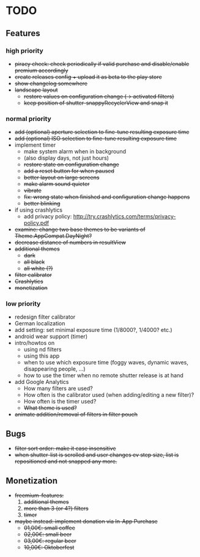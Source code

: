# TODO

## Features

### high priority
* ~~piracy check: check periodically if valid purchase and disable/enable premium accordingly~~
* ~~create releases config + upload it as beta to the play store~~
* ~~show changelog somewhere~~
* ~~landscape layout~~
   * ~~restore values on configuration change (-> activated filters)~~
   * ~~keep position of shutter-snappyRecyclerView and snap it~~

### normal priority
* ~~add (optional) aperture selection to fine-tune resulting exposure time~~
* ~~add (optional) ISO selection to fine-tune resulting exposure time~~
* implement timer
   * make system alarm when in background
   * (also display days, not just hours)
   * ~~restore state on configuration change~~
   * ~~add a reset button for when paused~~
   * ~~better layout on large screens~~
   * ~~make alarm sound quieter~~
   * ~~vibrate~~
   * ~~fix: wrong state when finished and configuration change happens~~
   * ~~better blinking~~
* if using crashlytics
   * add privacy policy: http://try.crashlytics.com/terms/privacy-policy.pdf
* ~~examine: change two base themes to be variants of Theme.AppCompat.DayNight?~~
* ~~decrease distance of numbers in resultView~~
* ~~additional themes~~
   * ~~dark~~
   * ~~all black~~
   * ~~all white (?)~~
* ~~filter calibrator~~
* ~~Crashlytics~~
* ~~monetization~~

### low priority
* redesign filter calibrator
* German localization
* add setting: set minimal exposure time (1/8000?, 1/4000? etc.)
* android wear support (timer)
* intro/howtos on
   * using nd filters
   * using this app
   * when to use which exposure time (foggy waves, dynamic waves, disappearing people, ...)
   * how to use the timer when no remote shutter release is at hand
* add Google Analytics
   * How many filters are used?
   * How often is the calibrator used (when adding/editing a new filter)?
   * How often is the timer used?
   * ~~What theme is used?~~
* ~~animate addition/removal of filters in filter pouch~~


## Bugs
* ~~filter sort order: make it case insensitive~~
* ~~when shutter-list is scrolled and user changes ev step size, list is repositioned and not snapped any more.~~


## Monetization
* ~~freemium-features:~~
   1. ~~additional themes~~
   2. ~~more than 3 (or 4?) filters~~
   3. ~~timer~~
* ~~maybe instead: implement donation via In-App Purchase~~
   * ~~01,00€: small coffee~~
   * ~~02,00€: small beer~~
   * ~~03,00€: regular beer~~
   * ~~10,00€: Oktoberfest~~
